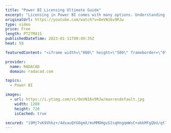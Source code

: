 ```yaml
---
title: "Power BI Licensing Ultimate Guide"
excerpt: "Licensing in Power BI comes with many options. Understanding which features are included in which licensing plan is always a question for users. In this video, you will learn about all the different licensing plans in Power BI, the scenarios for which to use the licensing, and scenarios for which you"
originalUrl: https://youtube.com/watch?v=0eVN16v9RJw
type: video
price: Free
length: PT27M41S
publishedDateTime: 2023-01-11T00:49:35Z
heat: 58

featuredContent: "<iframe width=\"800\" height=\"500\" frameborder=\"0\" src=\"https://www.youtube.com/embed/0eVN16v9RJw\" allow=\"accelerometer; autoplay; encrypted-media; gyroscope; picture-in-picture\" allowfullscreen></iframe>"

provider:
  name: RADACAD
  domain: radacad.com

topics:
  - Power BI

images:
  - url: https://i.ytimg.com/vi/0eVN16v9RJw/maxresdefault.jpg
    width: 1280
    height: 720
    isCached: true

secured: "i9Mj7vK9Vhkz+/4dxauQYG0gmX/mvMMOHgvGIsqHngqmWsC+akkMFgQbU/qtTCYUyfIxF0lsh++srRvy/xzo8cpyVFAzP3E8us6YpJnR80NA3gn0JYV9TccvtI+dn3IA/HDgLKJz0iNkGtj6pOodYsg7BaqYGyM58fHj1Jb6AeGIDy2tetkihUSSladvtQW8RcjaQqG+rq+2e+RrwDPrsQqVMPOSqoUp1+FE4RMunopE1NujxirLh8wF59ejvQRfpUdI6tAI4J7WY1+KxwHnFfRowEf3jsAjRA2/B56WgmIqIGYc4Oce5rNNFr/V5C0n+pwcsF/M0OBDfUnnEzGfs8SCoiaGDqmm62axfLO7cTCtBcHpPyTIsOwe1Vb/6oDuRHY4GIfXjt4tykQcbwtl6oVSR+U4IUbnLHqT4z/Amis=;FV/xCPlf+VaZpVmlOJ/u9g=="
---
```


